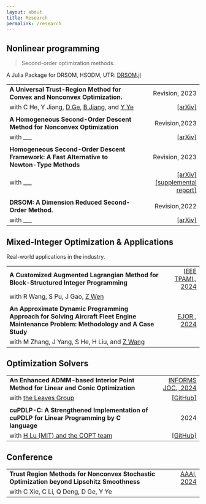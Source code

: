 ```yaml
---
layout: about
title: Research
permalink: /research
---
```


## Nonlinear programming

> Second-order optimization methods.

A Julia Package for DRSOM, HSODM, UTR: [DRSOM.jl](https://github.com/bzhangcw/DRSOM.jl)

|                                                                                                                                                                                         |                                                                                               |
| :-------------------------------------------------------------------------------------------------------------------------------------------------------------------------------------- | --------------------------------------------------------------------------------------------: |
| **A Universal Trust-Region Method for Convex and Nonconvex Optimization.**                                                                                                              |                                                                                Revision, 2023 |
| with C He, Y Jiang, [D Ge](https://www.acem.sjtu.edu.cn/en/faculty/gedongdong.html), [B Jiang](https://sites.google.com/site/isyebojiang/), and [Y Ye](https://web.stanford.edu/~yyye/) |                                                    [[arXiv]](http://arxiv.org/abs/2311.11489) |
|                                                                                                                                                                                         |                                                                                               |
| **A Homogeneous Second-Order Descent Method for Nonconvex Optimization**                                                                                                                |                                                                                 Revision,2023 |
| with ___                                                                                                                                                                                |                                          [[arXiv]](https://doi.org/10.48550/arXiv.2306.17516) |
|                                                                                                                                                                                         |                                                                                               |
| **Homogeneous Second-Order Descent Framework: A Fast Alternative to Newton-Type Methods**                                                                                               |                                                                                Revision, 2023 |
| with ___                                                                                                                                                                                | [[arXiv]](http://arxiv.org/abs/2211.08212)[[supplemental report]](/assets/pdfs/bisection.pdf) |
|                                                                                                                                                                                         |                                                                                               |
| **DRSOM: A Dimension Reduced Second-Order Method.**                                                                                                                                     |                                                                                 Revision,2022 |
| with ___                                                                                                                                                                                |                                                    [[arXiv]](http://arxiv.org/abs/2208.00208) |


## Mixed-Integer Optimization & Applications
Real-world applications in the industry.

|                                                                                                                                     |                                                                 |
| :---------------------------------------------------------------------------------------------------------------------------------- | --------------------------------------------------------------: |
| **A Customized Augmented Lagrangian Method for Block-Structured Integer Programming**                                               | [IEEE TPAMI., 2024](https://doi.org/10.1109/TPAMI.2024.3416514) |
| with R Wang, S Pu, J Gao, [Z Wen](http://faculty.bicmr.pku.edu.cn/~wenzw)                                                           |                                                                 |
|                                                                                                                                     |                                                                 |
| **An Approximate Dynamic Programming Approach for Solving Aircraft Fleet Engine Maintenance Problem: Methodology and A Case Study** |                                                [EJOR., 2024](#) |
| with M Zhang, J Yang, S He, H Liu, and [Z Wang](https://mypage.cuhk.edu.cn/academics/wangzizhuo/)                                   |                                                                 |

## Optimization Solvers

|                                                                                            |                                                              |
| :----------------------------------------------------------------------------------------- | -----------------------------------------------------------: |
| **An Enhanced ADMM-based Interior Point Method for Linear and Conic Optimization**         | [INFORMS JOC., 2024](https://doi.org/10.1287/ijoc.2023.0017) |
| with [the Leaves Group](#https://github.com/leavesgrp)                                     |          [[GitHub]](https://github.com/INFORMSJoC/2023.0017) |
|                                                                                            |                                                              |
| **cuPDLP-C: A Strengthened Implementation of cuPDLP for Linear Programming by C language** |                                                         2024 |
| with [H Lu (MIT) and the COPT team](https://arxiv.org/abs/2312.14832)                      |          [[GitHub]](https://github.com/COPT-Public/cuPDLP-C) |

## Conference

|                                                                                            |                                                                      |
| :----------------------------------------------------------------------------------------- | -------------------------------------------------------------------: |
| **Trust Region Methods for Nonconvex Stochastic Optimization beyond Lipschitz Smoothness** | [AAAI, 2024](https://ojs.aaai.org/index.php/AAAI/article/view/29537) |
| with C Xie, C Li, Q Deng, D Ge, Y Ye                                                       |